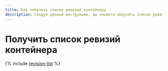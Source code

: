 ```yaml
---
title: Как получить список ревизий контейнера
description: Следуя данной инструкции, вы сможете получить список ревизий контейнера.
---
```


# Получить список ревизий контейнера

{% include [revision-list](../../_includes/serverless-containers/revision-list.md) %}